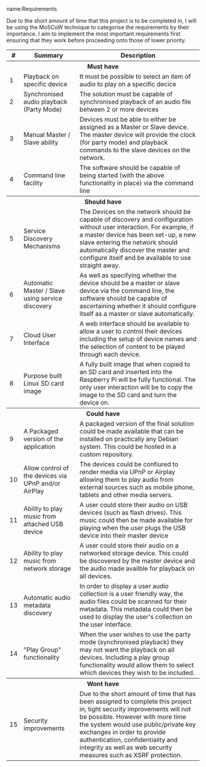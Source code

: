 name:Requirements

Due to the short amount of time that this project is to be completed in, I will be using the MoSCoW technique to categorise the requirements by their importance. I aim to implement the most important requirements first ensuring that they work before proceeding onto those of lower priority. 

<table>
  <tr>
    <th>#</th>
    <th>Summary</th>
    <th>Description</th>
  </tr>
  <tr>
    <th colspan="3">Must have</th>
  </tr>
  <tr>
    <td>1</td>
    <td>Playback on specific device</td>
    <td>It must be possible to select an item of audio to play on a specific decice</td>
  </tr>
  <tr>
    <td>2</td>
    <td>Synchronised audio playback (Party Mode)</td>
    <td>The solution must be capable of synchronised playback of an audio file between 2 or more devices</td>
  </tr>
  <tr>
    <td>3</td>
    <td>Manual Master / Slave ability</td>
    <td>Devices must be able to either be assigned as a Master or Slave device. The master device will provide the clock (for party mode) and playback commands to the slave devices on the network.</td>
  </tr>
  <tr>
    <td>4</td>
    <td>Command line facility</td>
    <td>The software should be capable of being started (with the above functionality in place) via the command line</td>
  </tr>
  <tr>
    <th colspan="3">Should have</th>
  </tr>
  <tr>
    <td>5</td>
    <td>Service Discovery Mechanisms</td>
    <td>The Devices on the network should be capable of discovery and configuration without user interaction. For example, if a master device has been set-up, a new slave entering the network should automatically discover the master and configure itself and be available to use straight away.</td>
  </tr>
  <tr>
    <td>6</td>
    <td>Automatic Master / Slave using service discovery</td>
    <td>As well as specifying whether the device should be a master or slave device via the command line, the software should be capable of ascertaining whether it should configure itself as a master or slave automatically.</td>
  </tr>
  <tr>
    <td>7</td>
    <td>Cloud User Interface</td>
    <td>A web interface should be available to allow a user to control their devices including the setup of device names and the selection of content to be played through each device.</td>
  </tr>
  <tr>
    <td>8</td>
    <td>Purpose built Linux SD card image</td>
    <td>A fully built image that when copied to an SD card and inserted into the Raspberry Pi will be fully functional. The only user interaction will be to copy the image to the SD card and turn the device on.</td>
  </tr>
  <tr>
    <th colspan="3">Could have</th>
  </tr>
  <tr>
    <td>9</td>
    <td>A Packaged version of the application</td>
    <td>A packaged version of the final solution could be made available that can be installed on practically any Debian system. This could be hosted in a custom repository.</td>
  </tr>
  <tr>
    <td>10</td>
    <td>Allow control of the devices via UPnP and/or AirPlay</td>
    <td>The devices could be confiured to render media via UPnP or Airplay allowing them to play audio from external sources such as mobile phone, tablets and other media servers.</td>
  </tr>
  <tr>
    <td>11</td>
    <td>Ability to play music from attached USB device</td>
    <td>A user could store their audio on USB devices (such as flash drives). This music could then be made available for playing when the user plugs the USB device into their master device</td>
  </tr>
  <tr>
    <td>12</td>
    <td>Ability to play music from network storage</td>
    <td>A user could store their audio on a networked storage device. This could be discovered by the master device and the audio made availble for playback on all devices.</td>
  </tr>
  <tr>
    <td>13</td>
    <td>Automatic audio metadata discovery</td>
    <td>In order to display a user audio collection is a user friendly way, the audio files could be scanned for their metadata. This metadata could then be used to display the user's collection on the user interface.</td>
  </tr>
  <tr>
    <td>14</td>
    <td>"Play Group" functionality</td>
    <td>When the user wishes to use the party mode (synchronised playback) they may not want the playback on all devices. Including a play group functionality would allow them to select which devices they wish to be included.</td>
  </tr>
  <tr>
    <th colspan="3">Wont have</th>
  </tr>
  <tr>
    <td>15</td>
    <td>Security improvements</td>
    <td>Due to the short amount of time that has been assigned to complete this project in, tight security improvements will not be possible. However with more time the system would use public/private key exchanges in order to provide authentication, confidentiality and integrity as well as web security measures such as XSRF protection.</td>
  </tr>
</table>
  
